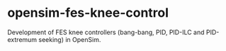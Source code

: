 # opensim-fes-knee-control
Development of FES knee controllers (bang-bang, PID, PID-ILC and PID-extremum seeking) in OpenSim.

